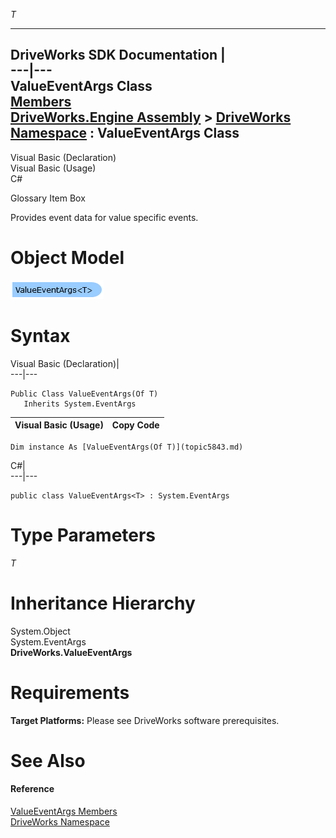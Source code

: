        

_T_
    

   
---  
DriveWorks SDK Documentation  |   
---|---  
ValueEventArgs<T> Class   
[Members](topic5844.md)   
[DriveWorks.Engine Assembly](topic2156.md) > [DriveWorks Namespace](topic2159.md) : ValueEventArgs<T> Class  
---  
  
Visual Basic (Declaration)    
Visual Basic (Usage)    
C# 

Glossary Item Box

Provides event data for value specific events. 

# Object Model

![](dotnetdiagramimages/image303.png)

# Syntax

Visual Basic (Declaration)|   
---|---  
      
    
    Public Class ValueEventArgs(Of T) 
       Inherits System.EventArgs  
  
Visual Basic (Usage)| Copy Code  
---|---  
      
    
    Dim instance As [ValueEventArgs(Of T)](topic5843.md)  
  
C#|   
---|---  
      
    
    public class ValueEventArgs<T> : System.EventArgs   
  
# Type Parameters

_T_
    

# Inheritance Hierarchy

System.Object  
System.EventArgs  
**DriveWorks.ValueEventArgs <T>**  


# Requirements

**Target Platforms:** Please see DriveWorks software prerequisites.

# See Also

#### Reference

[ValueEventArgs<T> Members](topic5844.md)   
[DriveWorks Namespace](topic2159.md)


